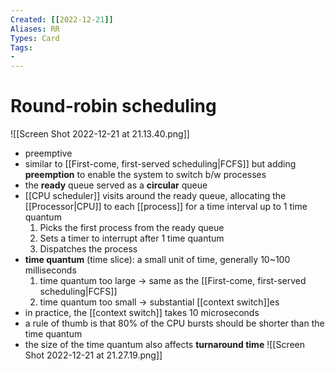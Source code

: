```yaml
---
Created: [[2022-12-21]]
Aliases: RR
Types: Card
Tags: 
- 
---
```

# Round-robin scheduling
![[Screen Shot 2022-12-21 at 21.13.40.png]]
- preemptive
- similar to [[First-come, first-served scheduling|FCFS]] but adding **preemption** to enable the system to switch b/w processes
- the **ready** queue served as a **circular** queue
- [[CPU scheduler]] visits around the ready queue, allocating the [[Processor|CPU]] to each [[process]] for a time interval up to 1 time quantum
  1. Picks the first process from the ready queue
  2. Sets a timer to interrupt after 1 time quantum
  3. Dispatches the process
- **time quantum** (time slice): a small unit of time, generally 10~100 milliseconds
  1. time quantum too large → same as the [[First-come, first-served scheduling|FCFS]]
  2. time quantum too small → substantial [[context switch]]es 
- in practice, the [[context switch]] takes 10 microseconds
- a rule of thumb is that 80% of the CPU bursts should be shorter than the time quantum
- the size of the time quantum also affects **turnaround time**
![[Screen Shot 2022-12-21 at 21.27.19.png]]
